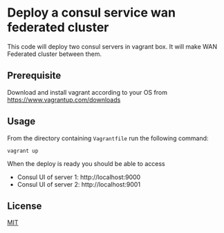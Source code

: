 # Deploy a consul service wan federated cluster

This code will deploy two consul servers in vagrant box. It will make WAN Federated cluster between them. 

## Prerequisite
Download and install vagrant according to your OS from https://www.vagrantup.com/downloads

## Usage

From the directory containing `Vagrantfile` run the following command:

```
vagrant up
```
 When the deploy is ready you should be able to access 
 - Consul UI of server 1: http://localhost:9000
 - Consul UI of server 2: http://localhost:9001
 



## License
[MIT](https://choosealicense.com/licenses/mit/)